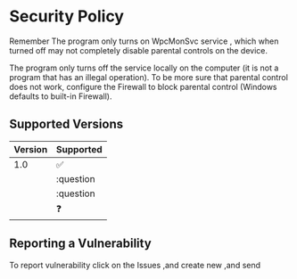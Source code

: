 # Security Policy

Remember
The program only turns on WpcMonSvc service , which when turned off may not completely disable parental controls on the device.

The program only turns off the service locally on the computer (it is not a program that has an illegal operation). To be more sure that parental control does not work, configure the Firewall to block parental control (Windows defaults to built-in Firewall).


## Supported Versions


| Version | Supported          |
| ------- | ------------------ |
| 1.0     | :white_check_mark: |
|         |  :question         |
|         |  :question         |
|         |  :question:        |

## Reporting a Vulnerability

To report vulnerability click on the Issues ,and create new ,and send
